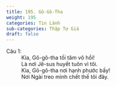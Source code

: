 ```yaml
---
title: 195. Gô-Gô-Tha
weight: 195
categories: Tin Lành
sub-categories: Thập Tự Giá
draft: false
---
```

<dl><dt>Câu 1:</dt><dd data-verse="1">Kìa, Gô-gô-tha tối tăm vô hồi! <br/>Là nơi Jê-sus huyết tuôn vì tôi. <br/>Kìa, Gô-gô-tha nơi hạnh phước bấy! <br/>Nơi Ngài treo mình chết thế tôi đây. </dd></dl>